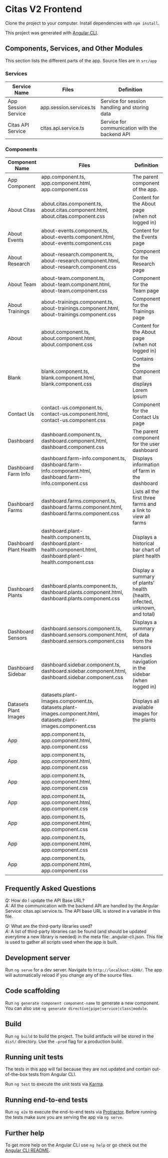 # Citas V2 Frontend

Clone the project to your computer. Install dependencies with `npm install`.

This project was generated with [Angular CLI](https://github.com/angular/angular-cli).

## Components, Services, and Other Modules

This section lists the different parts of the app. Source files are in `src/app`

### Services

Service Name| Files | Definition
--- | --- | ---
App Session Service | app.session.services.ts | Service for session handling and storing data
Citas API Service | citas.api.service.ts | Service for communication with the backend API

### Components

Component Name | Files | Definition
--- | --- | ---
App Component | app.component.ts,<br /> app.component.html,<br /> app.component.css | The parent component of the app. 
About Citas | about.citas.component.ts,<br /> about.citas.component.html,<br /> about.citas.component.css| Content for the About page (when not logged in) 
About Events | about-events.component.ts,<br /> about-events.component.html,<br /> about-events.component.css | Content for the Events page 
About Research | about-research.component.ts,<br /> about-research.component.html,<br /> about-research.component.css | Component for the Research page 
About Team | about-team.component.ts,<br /> about-team.component.html,<br /> about-team.component.css | Component for the Team page 
About Trainings | about-trainings.component.ts,<br /> about-trainings.component.html,<br /> about-trainings.component.css | Component for the Trainings page 
About | about.component.ts,<br /> about.component.html,<br /> about.component.css | Content for the About page (when not logged in) 
Blank | blank.component.ts,<br /> blank.component.html,<br /> blank.component.css | Contains the Component that displays Lorem Ipsum 
Contact Us | contact-us.component.ts,<br /> contact-us.component.html,<br /> contact-us.component.css | Component for the Contact Us page
Dashboard | dashboard.component.ts,<br /> dashboard.component.html,<br /> dashboard.component.css | The parent component for the user dashboard
Dashboard Farm Info | dashboard.farm-info.component.ts,<br /> dashboard.farm-info.component.html,<br /> dashboard.farm-info.component.css | Displays information of farm in the dashboard
Dashboard Farms | dashboard.farms.component.ts,<br /> dashboard.farms.component.html,<br /> dashboard.farms.component.css | Lists all the first three farms and a link to view all farms
Dashboard Plant Health | dashboard.plant-health.component.ts,<br /> dashboard.plant-health.component.html,<br /> dashboard.plant-health.component.css | Displays a historical bar chart of plant health 
Dashboard Plants | dashboard.plants.component.ts,<br /> dashboard.plants.component.html,<br /> dashboard.plants.component.css | Display a summary of plants' health (health, infected, unknown, and total)
Dashboard Sensors | dashboard.sensors.component.ts,<br /> dashboard.sensors.component.html,<br /> dashboard.sensors.component.css | Displays a summary of data from the sensors
Dashboard Sidebar | dashboard.sidebar.component.ts,<br /> dashboard.sidebar.component.html,<br /> dashboard.sidebar.component.css | Handles navigation in the sidebar (when logged in)
Datasets Plant Images | datasets.plant-images.component.ts,<br /> datasets.plant-images.component.html,<br /> datasets.plant-images.component.css | Displays all available images for the plants
App | app.component.ts,<br /> app.component.html,<br /> app.component.css | 
App | app.component.ts,<br /> app.component.html,<br /> app.component.css | 
App | app.component.ts,<br /> app.component.html,<br /> app.component.css | 
App | app.component.ts,<br /> app.component.html,<br /> app.component.css | 
App | app.component.ts,<br /> app.component.html,<br /> app.component.css | 
App | app.component.ts,<br /> app.component.html,<br /> app.component.css | 
App | app.component.ts,<br /> app.component.html,<br /> app.component.css | 

## Frequently Asked Questions

_Q:_ How do I update the API Base URL?<br />
_A:_ All the communication with the backend API are handled by the Angular Service: citas.api.service.ts. The API base URL is stored in a variable in this file.

_Q:_ What are the third-party libraries used?<br />
_A:_ A list of third-party libraries can be found (and should be updated everytime a new library is needed) in the meta file: .angular-cli.json. This file is used to gather all scripts used when the app is built.

## Development server

Run `ng serve` for a dev server. Navigate to `http://localhost:4200/`. The app will automatically reload if you change any of the source files.

## Code scaffolding

Run `ng generate component component-name` to generate a new component. You can also use `ng generate directive|pipe|service|class|module`.

## Build

Run `ng build` to build the project. The build artifacts will be stored in the `dist/` directory. Use the `-prod` flag for a production build.

## Running unit tests

The tests in this app will fail because they are not updated and contain out-of-the-box tests from Angular CLI.

Run `ng test` to execute the unit tests via [Karma](https://karma-runner.github.io).

## Running end-to-end tests

Run `ng e2e` to execute the end-to-end tests via [Protractor](http://www.protractortest.org/).
Before running the tests make sure you are serving the app via `ng serve`.

## Further help

To get more help on the Angular CLI use `ng help` or go check out the [Angular CLI README](https://github.com/angular/angular-cli/blob/master/README.md).
